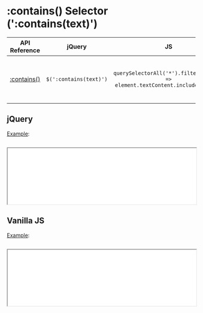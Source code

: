 # :contains() Selector (':contains(text)')

| API Reference | jQuery | JS | Description |
|:--:|:--:|:--:|:--:|
| [:contains()](https://api.jquery.com/contains-selector/) | `$(':contains(text)')` | `querySelectorAll('*').filter(element => element.textContent.includes(text))` | Select all elements that **_contain_** the specified text. |

## jQuery

[Example](jquery.html):

```js:src/jquery.js
```

<iframe width="100%" height="150" src="jquery.html"></iframe>

## Vanilla JS

[Example](vanilla.html):

```js:src/vanilla.js
```

<iframe width="100%" height="150" src="vanilla.html"></iframe>
